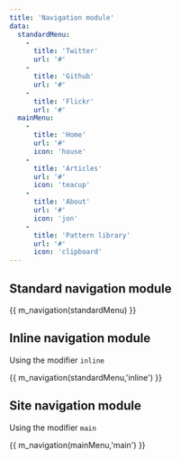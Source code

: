 ```yaml
---
title: 'Navigation module'
data:
  standardMenu:
    -
      title: 'Twitter'
      url: '#'
    -
      title: 'Github'
      url: '#'
    -
      title: 'Flickr'
      url: '#'
  mainMenu:
    -
      title: 'Home'
      url: '#'
      icon: 'house'
    -
      title: 'Articles'
      url: '#'
      icon: 'teacup'
    -
      title: 'About'
      url: '#'
      icon: 'jon'
    -
      title: 'Pattern library'
      url: '#'
      icon: 'clipboard'
---
```

## Standard navigation module

{{ m_navigation(standardMenu) }}

## Inline navigation module

Using the modifier `inline`

{{ m_navigation(standardMenu,'inline') }}

## Site navigation module

Using the modifier `main`

{{ m_navigation(mainMenu,'main') }}
